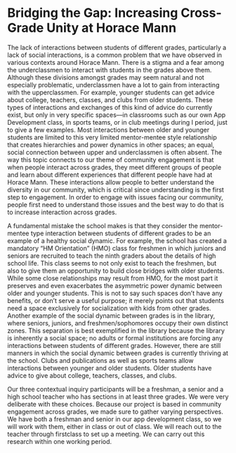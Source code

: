 # Bridging the Gap: Increasing Cross-Grade Unity at Horace Mann
The lack of interactions between students of different grades, particularly a lack of social interactions, is a common problem that we have observed in various contexts around Horace Mann. There is a stigma and a fear among the underclassmen to interact with students in the grades above them. Although these divisions amongst grades may seem natural and not especially problematic, underclassmen have a lot to gain from interacting with the upperclassmen. For example, younger students can get advice about college, teachers, classes, and clubs from older students. These types of interactions and exchanges of this kind of advice do currently exist, but only in very specific spaces––in classrooms such as our own App Development class, in sports teams, or in club meetings during I period, just to give a few examples. Most interactions between older and younger students are limited to this very limited mentor-mentee style relationship that creates hierarchies and power dynamics in other spaces; an equal, social connection between upper and underclassmen is often absent. The way this topic connects to our theme of community engagement is that when people interact across grades, they meet different groups of people and learn about different experiences that different people have had at Horace Mann. These interactions allow people to better understand the diversity in our community, which is critical since understanding is the first step to engagement. In order to engage with issues facing our community, people first need to understand those issues and the best way to do that is to increase interaction across grades.

A fundamental mistake the school makes is that they consider the mentor-mentee type interaction between students of different grades to be an example of a healthy social dynamic. For example, the school has created a mandatory “HM Orientation” (HMO) class for freshmen in which juniors and seniors are recruited to teach the ninth graders about the details of high school life. This class seems to not only exist to teach the freshmen, but also to give them an opportunity to build close bridges with older students. While some close relationships may result from HMO, for the most part it preserves and even exacerbates the asymmetric power dynamic between older and younger students. This is not to say such spaces don’t have any benefits, or don’t serve a useful purpose; it merely points out that students need a space exclusively for socialization with kids from other grades. Another example of the social dynamic between grades is in the library, where seniors, juniors, and freshmen/sophomores occupy their own distinct zones. This separation is best exemplified in the library because the library is inherently a social space; no adults or formal institutions are forcing any interactions between students of different grades. However, there are still manners in which the social dynamic between grades is currently thriving at the school. Clubs and publications as well as sports teams allow interactions between younger and older students. Older students have advice to give about college, teachers, classes, and clubs.

Our three contextual inquiry participants will be a freshman, a senior and a high school teacher who has sections in at least three grades. We were very deliberate with these choices. Because our project is based in community engagement across grades, we made sure to gather varying perspectives. We have both a freshman and senior in our app development class, so we will work with them, either in class or out of class. We will reach out to the teacher through firstclass to set up a meeting. We can carry out this research within one working period. 
